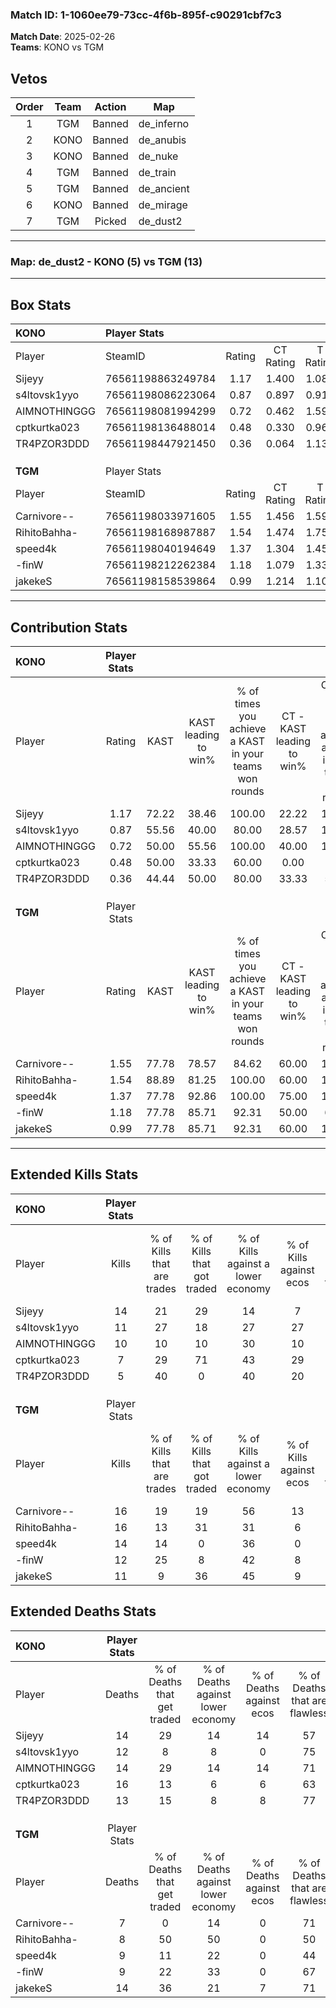 ### Match ID: 1-1060ee79-73cc-4f6b-895f-c90291cbf7c3  
**Match Date**: 2025-02-26  
**Teams**: KONO vs TGM  

## Vetos  

| Order | Team | Action | Map |
| :---: | :--: | :----: | --- |
| 1 | TGM | Banned | de_inferno |
| 2 | KONO | Banned | de_anubis |
| 3 | KONO | Banned | de_nuke |
| 4 | TGM | Banned | de_train |
| 5 | TGM | Banned | de_ancient |
| 6 | KONO | Banned | de_mirage |
| 7 | TGM | Picked | de_dust2 |

---  

### **Map**: de_dust2 - KONO (5) vs TGM (13)  
---  

## Box Stats  

| **KONO**     | Player Stats      |        |           |          |       |       |       |         |        |      |     |
| :- | :- | :-: | :-: | :-: | :-: | :-: | :-: | :-: | :-: | :-: | :-: |
| Player       | SteamID           | Rating | CT Rating | T Rating | KAST  |  ADR  | Kills | Assists | Deaths | K/D  | HS% |
| Sijeyy       | 76561198863249784 |  1.17  |   1.400   |  1.080   | 72.22 | 95.7  |  14   |    4    |   14   | 1.00 | 35  |
| s4ltovsk1yyo | 76561198086223064 |  0.87  |   0.897   |  0.913   | 55.56 | 67.5  |  11   |    3    |   12   | 0.92 | 45  |
| AIMNOTHINGGG | 76561198081994299 |  0.72  |   0.462   |  1.599   | 50.00 | 70.2  |  10   |    1    |   14   | 0.71 | 40  |
| cptkurtka023 | 76561198136488014 |  0.48  |   0.330   |  0.964   | 50.00 | 58.6  |   7   |    1    |   16   | 0.44 | 57  |
| TR4PZOR3DDD  | 76561198447921450 |  0.36  |   0.064   |  1.136   | 44.44 | 33.8  |   5   |    2    |   13   | 0.38 | 40  |
|              |                   |        |           |          |       |       |       |         |        |      |     |
|              |                   |        |           |          |       |       |       |         |        |      |     |
|              |                   |        |           |          |       |       |       |         |        |      |     |
| **TGM**      | Player Stats      |        |           |          |       |       |       |         |        |      |     |
| Player       | SteamID           | Rating | CT Rating | T Rating | KAST  |  ADR  | Kills | Assists | Deaths | K/D  | HS% |
| Carnivore--  | 76561198033971605 |  1.55  |   1.456   |  1.594   | 77.78 | 100.8 |  16   |    6    |   7    | 2.29 | 62  |
| RihitoBahha- | 76561198168987887 |  1.54  |   1.474   |  1.750   | 88.89 | 91.4  |  16   |    1    |   8    | 2.00 | 68  |
| speed4k      | 76561198040194649 |  1.37  |   1.304   |  1.450   | 77.78 | 94.8  |  14   |    6    |   9    | 1.56 | 64  |
| -finW        | 76561198212262384 |  1.18  |   1.079   |  1.338   | 77.78 | 66.4  |  12   |    5    |   9    | 1.33 | 50  |
| jakekeS      | 76561198158539864 |  0.99  |   1.214   |  1.101   | 77.78 | 70.4  |  11   |    4    |   14   | 0.79 | 63  |
---  

## Contribution Stats  

| **KONO**     | Player Stats |       |                      |                                                        |                           |                                                             |                          |                                                            |
| :- | :-: | :-: | :-: | :-: | :-: | :-: | :-: | :-: |
| Player       |    Rating    | KAST  | KAST leading to win% | % of times you achieve a KAST in your teams won rounds | CT - KAST leading to win% | CT - % of times you achieve a KAST in your teams won rounds | T - KAST leading to win% | T - % of times you achieve a KAST in your teams won rounds |
| Sijeyy       |     1.17     | 72.22 |        38.46         |                         100.00                         |           22.22           |                           100.00                            |          75.00           |                           100.00                           |
| s4ltovsk1yyo |     0.87     | 55.56 |        40.00         |                         80.00                          |           28.57           |                           100.00                            |          66.67           |                           66.67                            |
| AIMNOTHINGGG |     0.72     | 50.00 |        55.56         |                         100.00                         |           40.00           |                           100.00                            |          75.00           |                           100.00                           |
| cptkurtka023 |     0.48     | 50.00 |        33.33         |                         60.00                          |           0.00            |                            0.00                             |          75.00           |                           100.00                           |
| TR4PZOR3DDD  |     0.36     | 44.44 |        50.00         |                         80.00                          |           33.33           |                            50.00                            |          60.00           |                           100.00                           |
|              |              |       |                      |                                                        |                           |                                                             |                          |                                                            |
|              |              |       |                      |                                                        |                           |                                                             |                          |                                                            |
|              |              |       |                      |                                                        |                           |                                                             |                          |                                                            |
| **TGM**      | Player Stats |       |                      |                                                        |                           |                                                             |                          |                                                            |
| Player       |    Rating    | KAST  | KAST leading to win% | % of times you achieve a KAST in your teams won rounds | CT - KAST leading to win% | CT - % of times you achieve a KAST in your teams won rounds | T - KAST leading to win% | T - % of times you achieve a KAST in your teams won rounds |
| Carnivore--  |     1.55     | 77.78 |        78.57         |                         84.62                          |           60.00           |                           100.00                            |          88.89           |                           80.00                            |
| RihitoBahha- |     1.54     | 88.89 |        81.25         |                         100.00                         |           60.00           |                           100.00                            |          90.91           |                           100.00                           |
| speed4k      |     1.37     | 77.78 |        92.86         |                         100.00                         |           75.00           |                           100.00                            |          100.00          |                           100.00                           |
| -finW        |     1.18     | 77.78 |        85.71         |                         92.31                          |           50.00           |                            66.67                            |          100.00          |                           100.00                           |
| jakekeS      |     0.99     | 77.78 |        85.71         |                         92.31                          |           60.00           |                           100.00                            |          100.00          |                           90.00                            |
---  

## Extended Kills Stats  

| **KONO**     | Player Stats |                            |                            |                                    |                         |                              |                                 |                                       |                    |           |
| :- | :-: | :-: | :-: | :-: | :-: | :-: | :-: | :-: | :-: | :-: |
| Player       |    Kills     | % of Kills that are trades | % of Kills that got traded | % of Kills against a lower economy | % of Kills against ecos | % of Kills that are flawless | % of Kills that are close duels | % of Kills that are assisted by flash | Pistol Round Kills | AWP Kills |
| Sijeyy       |      14      |             21             |             29             |                 14                 |            7            |              71              |                7                |                   0                   |         1          |     0     |
| s4ltovsk1yyo |      11      |             27             |             18             |                 27                 |           27            |              73              |                0                |                   0                   |         5          |     1     |
| AIMNOTHINGGG |      10      |             10             |             10             |                 30                 |           10            |              50              |               10                |                  10                   |         1          |     0     |
| cptkurtka023 |      7       |             29             |             71             |                 43                 |           29            |              43              |               14                |                  14                   |         0          |     1     |
| TR4PZOR3DDD  |      5       |             40             |             0              |                 40                 |           20            |              60              |                0                |                   0                   |         0          |     0     |
|              |              |                            |                            |                                    |                         |                              |                                 |                                       |                    |           |
|              |              |                            |                            |                                    |                         |                              |                                 |                                       |                    |           |
|              |              |                            |                            |                                    |                         |                              |                                 |                                       |                    |           |
| **TGM**      | Player Stats |                            |                            |                                    |                         |                              |                                 |                                       |                    |           |
| Player       |    Kills     | % of Kills that are trades | % of Kills that got traded | % of Kills against a lower economy | % of Kills against ecos | % of Kills that are flawless | % of Kills that are close duels | % of Kills that are assisted by flash | Pistol Round Kills | AWP Kills |
| Carnivore--  |      16      |             19             |             19             |                 56                 |           13            |              63              |               13                |                  13                   |         1          |     0     |
| RihitoBahha- |      16      |             13             |             31             |                 31                 |            6            |              75              |                6                |                  19                   |         0          |     3     |
| speed4k      |      14      |             14             |             0              |                 36                 |            0            |              64              |                7                |                   7                   |         3          |     2     |
| -finW        |      12      |             25             |             8              |                 42                 |            8            |              67              |                8                |                   0                   |         0          |     1     |
| jakekeS      |      11      |             9              |             36             |                 45                 |            9            |              73              |                9                |                   9                   |         0          |     2     |
## Extended Deaths Stats  

| **KONO**     | Player Stats |                             |                                   |                          |                               |                            |                           |               |
| :- | :-: | :-: | :-: | :-: | :-: | :-: | :-: | :-: |
| Player       |    Deaths    | % of Deaths that get traded | % of Deaths against lower economy | % of Deaths against ecos | % of Deaths that are flawless | % of Deaths that are close | % of Deaths while blinded | Deaths to AWP |
| Sijeyy       |      14      |             29              |                14                 |            14            |              57               |             7              |            14             |       0       |
| s4ltovsk1yyo |      12      |              8              |                 8                 |            0             |              75               |             8              |             0             |       1       |
| AIMNOTHINGGG |      14      |             29              |                14                 |            14            |              71               |             7              |             7             |       1       |
| cptkurtka023 |      16      |             13              |                 6                 |            6             |              63               |             13             |            13             |       1       |
| TR4PZOR3DDD  |      13      |             15              |                 8                 |            8             |              77               |             8              |            15             |       1       |
|              |              |                             |                                   |                          |                               |                            |                           |               |
|              |              |                             |                                   |                          |                               |                            |                           |               |
|              |              |                             |                                   |                          |                               |                            |                           |               |
| **TGM**      | Player Stats |                             |                                   |                          |                               |                            |                           |               |
| Player       |    Deaths    | % of Deaths that get traded | % of Deaths against lower economy | % of Deaths against ecos | % of Deaths that are flawless | % of Deaths that are close | % of Deaths while blinded | Deaths to AWP |
| Carnivore--  |      7       |              0              |                14                 |            0             |              71               |             14             |             0             |       1       |
| RihitoBahha- |      8       |             50              |                50                 |            0             |              50               |             0              |             0             |       0       |
| speed4k      |      9       |             11              |                22                 |            0             |              44               |             11             |            11             |       2       |
| -finW        |      9       |             22              |                33                 |            0             |              67               |             0              |            11             |       1       |
| jakekeS      |      14      |             36              |                21                 |            7             |              71               |             7              |             0             |       3       |
